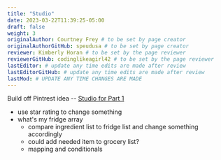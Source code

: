 ```yaml
---
title: "Studio"
date: 2023-03-22T11:39:25-05:00
draft: false
weight: 3
originalAuthor: Courtney Frey # to be set by page creator
originalAuthorGitHub: speudusa # to be set by page creator
reviewer: Kimberly Horan # to be set by the page reviewer
reviewerGitHub: codinglikeagirl42 # to be set by the page reviewer
lastEditor: # update any time edits are made after review
lastEditorGitHub: # update any time edits are made after review
lastMod: # UPDATE ANY TIME CHANGES ARE MADE
---
```


Build off Pintrest idea  -- [Studio for Part 1](https://github.com/LaunchCodeEducation/react-exercises-and-studios/tree/main/part1/exercises)

- use star rating to change something
- what's my fridge array 
   - compare ingredient list to fridge list and change something accordingly
   - could add needed item to grocery list?
   - mapping and conditionals